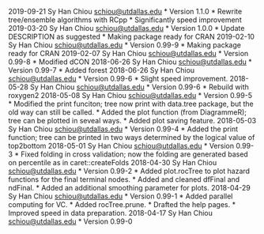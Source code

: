2019-09-21 Sy Han Chiou <schiou@utdallas.edu>
	* Version 1.1.0
	* Rewrite tree/ensemble algorithms with RCpp
	* Significantly speed improvement
2019-03-20 Sy Han Chiou <schiou@utdallas.edu>
	* Version 1.0.0
	* Update DESCRIPTION as suggested
	* Making package ready for CRAN
2019-02-10 Sy Han Chiou <schiou@utdallas.edu>
	* Version 0.99-9
	* Making package ready for CRAN
2019-02-07 Sy Han Chiou <schiou@utdallas.edu>
	* Version 0.99-8
	* Modified dCON
2018-06-26 Sy Han Chiou <schiou@utdallas.edu>
	* Version 0.99-7
	* Added forest
2018-06-26 Sy Han Chiou <schiou@utdallas.edu>
	* Version 0.99-6
	* Slight speed improvement.
2018-05-28 Sy Han Chiou <schiou@utdallas.edu>
	* Version 0.99-6
	* Rebuild with roxygen2
2018-05-08 Sy Han Chiou <schiou@utdallas.edu>
	* Version 0.99-5
	* Modified the print funciton; tree now print with data.tree package, but the old way can still be called.
	* Added the plot function (from DiagrammeR); tree can be plotted in seveal ways.
	* Added plot saving feature.
2018-05-03 Sy Han Chiou <schiou@utdallas.edu>
	* Version 0.99-4
	* Added the print function; tree can be printed in two ways determined by the logical value of top2bottom
2018-05-01 Sy Han Chiou <schiou@utdallas.edu>
	* Version 0.99-3
	* Fixed folding in cross validation; now the folding are generated based on percentile as in caret::createFolds
2018-04-30 Sy Han Chiou <schiou@utdallas.edu>
	* Version 0.99-2
	* Added plot.rocTree to plot hazard functions for the final terminal nodes.
	* Added and cleaned dfFinal and ndFinal.
	* Added an additional smoothing parameter for plots.
2018-04-29 Sy Han Chiou <schiou@utdallas.edu>
	* Version 0.99-1
	* Added parallel computing for VC.
	* Added rocTree.prune.
	* Drafted the help pages.
	* Improved speed in data preparation.
2018-04-17 Sy Han Chiou <schiou@utdallas.edu>
	* Version 0.99-0
